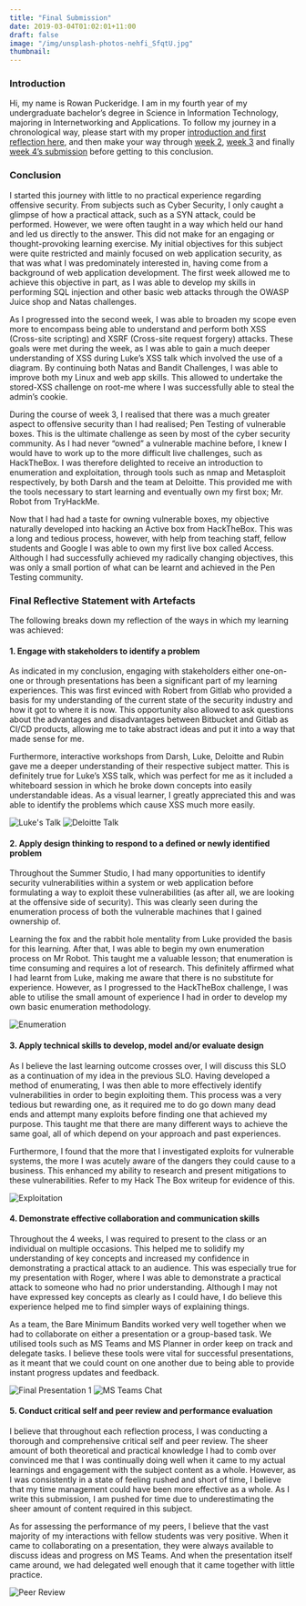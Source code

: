 ```yaml
---
title: "Final Submission"
date: 2019-03-04T01:02:01+11:00
draft: false
image: "/img/unsplash-photos-nehfi_SfqtU.jpg"
thumbnail:
---
```


<h3>Introduction</h3>
<p>Hi, my name is Rowan Puckeridge. I am in my fourth year of my undergraduate bachelor’s degree in Science in Information Technology, majoring in Internetworking and Applications. To follow my journey in a chronological way, please start with my proper <a href="https://www.rjpuc.me/blog/week-1-reflection/">introduction and first reflection here</a>, and then make your way through <a href="https://www.rjpuc.me/blog/week-2-reflection/">week 2</a>, <a href="https://www.rjpuc.me/blog/week-3-reflection/">week 3</a> and finally <a href="https://www.rjpuc.me/blog/week-4-reflection/">week 4’s submission</a> before getting to this conclusion.</p>

<h3>Conclusion</h3>
<p>I started this journey with little to no practical experience regarding offensive security. From subjects such as Cyber Security, I only caught a glimpse of how a practical attack, such as a SYN attack, could be performed. However, we were often taught in a way which held our hand and led us directly to the answer. This did not make for an engaging or thought-provoking learning exercise. My initial objectives for this subject were quite restricted and mainly focused on web application security, as that was what I was predominately interested in, having come from a background of web application development. The first week allowed me to achieve this objective in part, as I was able to develop my skills in performing SQL injection and other basic web attacks through the OWASP Juice shop and Natas challenges.</p>
<p>As I progressed into the second week, I was able to broaden my scope even more to encompass being able to understand and perform both XSS (Cross-site scripting) and XSRF (Cross-site request forgery) attacks. These goals were met during the week, as I was able to gain a much deeper understanding of XSS during Luke’s XSS talk which involved the use of a diagram. By continuing both Natas and Bandit Challenges, I was able to improve both my Linux and web app skills. This allowed to undertake the stored-XSS challenge on root-me where I was successfully able to steal the admin’s cookie.</p>
<p>During the course of week 3, I realised that there was a much greater aspect to offensive security than I had realised; Pen Testing of vulnerable boxes. This is the ultimate challenge as seen by most of the cyber security community. As I had never “owned” a vulnerable machine before, I knew I would have to work up to the more difficult live challenges, such as HackTheBox. I was therefore delighted to receive an introduction to enumeration and exploitation, through tools such as nmap and Metasploit respectively, by both Darsh and the team at Deloitte. This provided me with the tools necessary to start learning and eventually own my first box; Mr. Robot from TryHackMe.</p>
<p>Now that I had had a taste for owning vulnerable boxes, my objective naturally developed into hacking an Active box from HackTheBox. This was a long and tedious process, however, with help from teaching staff, fellow students and Google I was able to own my first live box called Access. Although I had successfully achieved my radically changing objectives, this was only a small portion of what can be learnt and achieved in the Pen Testing community.</p>

<h3>Final Reflective Statement with Artefacts</h3>
<p>The following breaks down my reflection of the ways in which my learning was achieved:</p>

<h4>1. Engage with stakeholders to identify a problem</h4>

<p>As indicated in my conclusion, engaging with stakeholders either one-on-one or through presentations has been a significant part of my learning experiences. This was first evinced with Robert from Gitlab who provided a basis for my understanding of the current state of the security industry and how it got to where it is now. This opportunity also allowed to ask questions about the advantages and disadvantages between Bitbucket and Gitlab as CI/CD products, allowing me to take abstract ideas and put it into a way that made sense for me.</p>
<p>Furthermore, interactive workshops from Darsh, Luke, Deloitte and Rubin gave me a deeper understanding of their respective subject matter. This is definitely true for Luke’s XSS talk, which was perfect for me as it included a whiteboard session in which he broke down concepts into easily understandable ideas. As a visual learner, I greatly appreciated this and was able to identify the problems which cause XSS much more easily.</p>

<img src="/img/reflection-week-2/luke-talk.png" alt="Luke's Talk">
<img src="/img/reflection-week-3/deloitte-talk.png" alt="Deloitte Talk">

<h4>2. Apply design thinking to respond to a defined or newly identified problem</h4>

<p>Throughout the Summer Studio, I had many opportunities to identify security vulnerabilities within a system or web application before formulating a way to exploit these vulnerabilities (as after all, we are looking at the offensive side of security). This was clearly seen during the enumeration process of both the vulnerable machines that I gained ownership of.</p>
<p>Learning the fox and the rabbit hole mentality from Luke provided the basis for this learning. After that, I was able to begin my own enumeration process on Mr Robot. This taught me a valuable lesson; that enumeration is time consuming and requires a lot of research. This definitely affirmed what I had learnt from Luke, making me aware that there is no substitute for experience. However, as I progressed to the HackTheBox challenge, I was able to utilise the small amount of experience I had in order to develop my own basic enumeration methodology.</p>

<img src="/img/final-submission/enumeration.png" alt="Enumeration">

<h4>3. Apply technical skills to develop, model and/or evaluate design</h4>

<p>As I believe the last learning outcome crosses over, I will discuss this SLO as a continuation of my idea in the previous SLO. Having developed a method of enumerating, I was then able to more effectively identify vulnerabilities in order to begin exploiting them. This process was a very tedious but rewarding one, as it required me to do go down many dead ends and attempt many exploits before finding one that achieved my purpose. This taught me that there are many different ways to achieve the same goal, all of which depend on your approach and past experiences.</p>
<p>Furthermore, I found that the more that I investigated exploits for vulnerable systems, the more I was acutely aware of the dangers they could cause to a business. This enhanced my ability to research and present mitigations to these vulnerabilities. Refer to my Hack The Box writeup for evidence of this.</p>

<img src="/img/final-submission/exploitation.png" alt="Exploitation">

<h4>4. Demonstrate effective collaboration and communication skills</h4>

<p>Throughout the 4 weeks, I was required to present to the class or an individual on multiple occasions. This helped me to solidify my understanding of key concepts and increased my confidence in demonstrating a practical attack to an audience. This was especially true for my presentation with Roger, where I was able to demonstrate a practical attack to someone who had no prior understanding. Although I may not have expressed key concepts as clearly as I could have, I do believe this experience helped me to find simpler ways of explaining things.</p>
<p>As a team, the Bare Minimum Bandits worked very well together when we had to collaborate on either a presentation or a group-based task. We utilised tools such as MS Teams and MS Planner in order keep on track and delegate tasks. I believe these tools were vital for successful presentations, as it meant that we could count on one another due to being able to provide instant progress updates and feedback.</p>

<img src="/img/reflection-week-4/final-presentation-1.png" alt="Final Presentation 1">
<img src="/img/reflection-week-3/Teams-chat.png" alt="MS Teams Chat">

<h4>5. Conduct critical self and peer review and performance evaluation</h4>

<p>I believe that throughout each reflection process, I was conducting a thorough and comprehensive critical self and peer review. The sheer amount of both theoretical and practical knowledge I had to comb over convinced me that I was continually doing well when it came to my actual learnings and engagement with the subject content as a whole. However, as I was consistently in a state of feeling rushed and short of time, I believe that my time management could have been more effective as a whole. As I write this submission, I am pushed for time due to underestimating the sheer amount of content required in this subject.</p>
<p>As for assessing the performance of my peers, I believe that the vast majority of my interactions with fellow students was very positive. When it came to collaborating on a presentation, they were always available to discuss ideas and progress on MS Teams. And when the presentation itself came around, we had delegated well enough that it came together with little practice.</p>

<img src="/img/final-submission/peer-review.png" alt="Peer Review">
